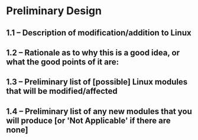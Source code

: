 # Preliminary Design

## 1.1 – Description of modification/addition to Linux




## 1.2 – Rationale as to why this is a good idea, or what the good points of it are:





## 1.3 – Preliminary list of [possible] Linux modules that will be modified/affected
 
 

## 1.4 – Preliminary list of any new modules that you will produce [or 'Not Applicable' if there are none]

